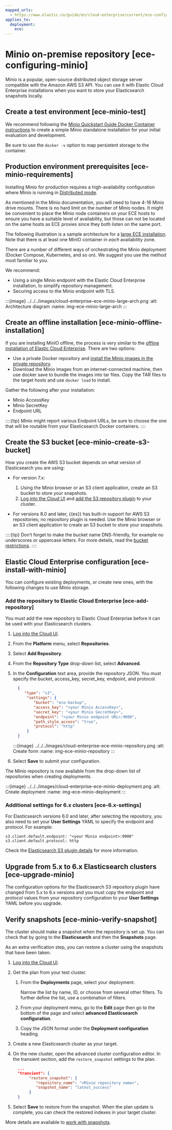 ```yaml
---
mapped_urls:
  - https://www.elastic.co/guide/en/cloud-enterprise/current/ece-configuring-minio.html
applies_to:
  deployment:
    ece: 
---
```


# Minio on-premise repository [ece-configuring-minio]

Minio is a popular, open-source distributed object storage server compatible with the Amazon AWS S3 API. You can use it with Elastic Cloud Enterprise installations when you want to store your Elasticsearch snapshots locally.


## Create a test environment [ece-minio-test]

We recommend following the [Minio Quickstart Guide Docker Container instructions](https://docs.minio.io/docs/minio-docker-quickstart-guide) to create a simple Minio standalone installation for your initial evaluation and development.

Be sure to use the `docker -v` option to map persistent storage to the container.


## Production environment prerequisites [ece-minio-requirements]

Installing Minio for production requires a high-availability configuration where Minio is running in [Distributed mode](https://docs.minio.io/docs/distributed-minio-quickstart-guide).

As mentioned in the Minio documentation, you will need to have 4-16 Minio drive mounts. There is no hard limit on the number of Minio nodes. It might be convenient to place the Minio node containers on your ECE hosts to ensure you have a suitable level of availability, but those can not be located on the same hosts as ECE proxies since they both listen on the same port.

The following illustration is a sample architecture for a [large ECE installation](../../deploy/cloud-enterprise/deploy-large-installation.md). Note that there is at least one MinIO container in *each* availability zone.

There are a number of different ways of orchestrating the Minio deployment (Docker Compose, Kubernetes, and so on). We suggest you use the method most familiar to you.

We recommend:

* Using a single Minio endpoint with the Elastic Cloud Enterprise installation, to simplify repository management.
* Securing access to the Minio endpoint with TLS.

:::{image} ../../../images/cloud-enterprise-ece-minio-large-arch.png
:alt: Architecture diagram
:name: img-ece-minio-large-arch
:::


## Create an offline installation [ece-minio-offline-installation]

If you are installing MinIO offline, the process is very similar to the [offline installation of Elastic Cloud Enterprise](../../deploy/cloud-enterprise/air-gapped-install.md). There are two options:

* Use a private Docker repository and [install the Minio images in the private repository](https://docs.docker.com/registry/deploying/).
* Download the Minio images from an internet-connected machine, then use docker save to bundle the images into tar files. Copy the TAR files to the target hosts and use `docker load` to install.

Gather the following after your installation:

* Minio AccessKey
* Minio SecretKey
* Endpoint URL

::::{tip}
Minio might report various Endpoint URLs, be sure to choose the one that will be routable from your Elasticsearch Docker containers.
::::



## Create the S3 bucket [ece-minio-create-s3-bucket]

How you create the AWS S3 bucket depends on what version of Elasticsearch you are using:

* For version 7.x:

    1. Using the Minio browser or an S3 client application, create an S3 bucket to store your snapshots.
    2. [Log into the Cloud UI](../../deploy/cloud-enterprise/log-into-cloud-ui.md) and [add the S3 repository plugin](asciidocalypse://docs/elasticsearch/docs/reference/elasticsearch-plugins/cloud-enterprise/ece-add-plugins.md) to your cluster.

* For versions 8.0 and later, {{es}} has built-in support for AWS S3 repositories; no repository plugin is needed. Use the Minio browser or an S3 client application to create an S3 bucket to store your snapshots.

::::{tip}
Don’t forget to make the bucket name DNS-friendly, for example no underscores or uppercase letters. For more details, read the [bucket restrictions](https://docs.aws.amazon.com/AmazonS3/latest/dev/BucketRestrictions.md).
::::



## Elastic Cloud Enterprise configuration [ece-install-with-minio]

You can configure existing deployments, or create new ones, with the following changes to use Minio storage.


### Add the repository to Elastic Cloud Enterprise [ece-add-repository]

You must add the new repository to Elastic Cloud Enterprise before it can be used with your Elasticsearch clusters.

1. [Log into the Cloud UI](../../deploy/cloud-enterprise/log-into-cloud-ui.md).
2. From the **Platform** menu, select **Repositories**.
3. Select **Add Repository**.
4. From the **Repository Type** drop-down list, select **Advanced**.
5. In the **Configuration** text area, provide the repository JSON. You must specify the bucket, access_key, secret_key, endpoint, and protocol.

    ```json
      {
         "type": "s3",
          "settings": {
             "bucket": "ece-backup",
             "access_key": "<your Minio AccessKey>",
             "secret_key": "<your Minio SecretKey>",
             "endpoint": "<your Minio endpoint URL>:9000",
             "path_style_access": "true",
             "protocol": "http"
          }
      }
    ```

    :::{image} ../../../images/cloud-enterprise-ece-minio-repository.png
    :alt: Create form
    :name: img-ece-minio-repository
    :::

6. Select **Save** to submit your configuration.

The Minio repository is now available from the drop-down list of repositories when creating deployments.

:::{image} ../../../images/cloud-enterprise-ece-minio-deployment.png
:alt: Create deployment
:name: img-ece-minio-deployment
:::


### Additional settings for 6.x clusters [ece-6.x-settings]

For Elasticsearch versions 6.0 and later, after selecting the repository, you also need to set your **User Settings** YAML to specify the endpoint and protocol. For example:

```
s3.client.default.endpoint: "<your Minio endpoint>:9000"
s3.client.default.protocol: http
```
Check the [Elasticsearch S3 plugin details](https://www.elastic.co/guide/en/elasticsearch/plugins/6.8/repository-s3-client.html) for more information.


## Upgrade from 5.x to 6.x Elasticsearch clusters [ece-upgrade-minio]

The configuration options for the Elasticsearch S3 repository plugin have changed from 5.x to 6.x versions and you must copy the endpoint and protocol values from your repository configuration to your **User Settings** YAML before you upgrade.


## Verify snapshots [ece-minio-verify-snapshot]

The cluster should make a snapshot when the repository is set up. You can check that by going to the **Elasticsearch** and then the **Snapshots** page.

As an extra verification step, you can restore a cluster using the snapshots that have been taken.

1. [Log into the Cloud UI](../../deploy/cloud-enterprise/log-into-cloud-ui.md).
2. Get the plan from your test cluster.

    1. From the **Deployments** page, select your deployment.

        Narrow the list by name, ID, or choose from several other filters. To further define the list, use a combination of filters.

    2. From your deployment menu, go to the **Edit** page then go to the bottom of the page and select **advanced Elasticsearch configuration**.
    3. Copy the JSON format under the **Deployment configuration** heading.

3. Create a new Elasticsearch cluster as your target.
4. On the new cluster, open the advanced cluster configuration editor. In the transient section, add the `restore_snapshot` settings to the plan.

    ```json
      ...
      "transient": {
           "restore_snapshot": {
              "repository_name": "<Minio repository name>",
              "snapshot_name": "latest_success"
           }
      }
    ```

5. Select **Save** to restore from the snapshot. When the plan update is complete, you can check the restored indexes in your target cluster.

More details are available to [work with snapshots](../snapshot-and-restore.md).

